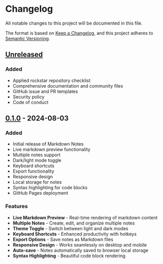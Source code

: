 # Changelog

All notable changes to this project will be documented in this file.

The format is based on [Keep a Changelog](https://keepachangelog.com/en/1.0.0/),
and this project adheres to [Semantic Versioning](https://semver.org/spec/v2.0.0.html).

## [Unreleased]

### Added
- Applied rockstar repository checklist
- Comprehensive documentation and community files
- GitHub issue and PR templates
- Security policy
- Code of conduct

## [0.1.0] - 2024-08-03

### Added
- Initial release of Markdown Notes
- Live markdown preview functionality
- Multiple notes support
- Dark/light mode toggle
- Keyboard shortcuts
- Export functionality
- Responsive design
- Local storage for notes
- Syntax highlighting for code blocks
- GitHub Pages deployment

### Features
- **Live Markdown Preview** - Real-time rendering of markdown content
- **Multiple Notes** - Create, edit, and organize multiple notes
- **Theme Toggle** - Switch between light and dark modes
- **Keyboard Shortcuts** - Enhanced productivity with hotkeys
- **Export Options** - Save notes as Markdown files
- **Responsive Design** - Works seamlessly on desktop and mobile
- **Auto-save** - Notes automatically saved to browser local storage
- **Syntax Highlighting** - Beautiful code block rendering

[Unreleased]: https://github.com/thesolutiondeskandcompany/markdown-notes/compare/v0.1.0...HEAD
[0.1.0]: https://github.com/thesolutiondeskandcompany/markdown-notes/releases/tag/v0.1.0
